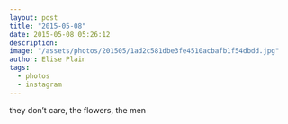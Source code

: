 ```yaml
---
layout: post
title: "2015-05-08"
date: 2015-05-08 05:26:12
description: 
image: "/assets/photos/201505/1ad2c581dbe3fe4510acbafb1f54dbdd.jpg"
author: Elise Plain
tags: 
  - photos
  - instagram
---
```


they don’t care, the flowers, the men
<p></p>
